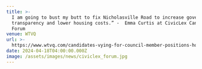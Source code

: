 ```yaml
---
title: >-
  I am going to bust my butt to fix Nicholasville Road to increase government
  transparency and lower housing costs.” -  Emma Curtis at CivicLex Candidate
  Forum
venue: WTVQ
url: >-
  https://www.wtvq.com/candidates-vying-for-council-member-positions-hold-meet-and-greet-in-lexington/
date: 2024-04-18T04:00:00.000Z
image: /assets/images/news/civiclex_forum.jpg
---
```




